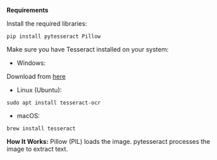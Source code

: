 **Requirements**

Install the required libraries:
```
pip install pytesseract Pillow
```
Make sure you have Tesseract installed on your system:


* Windows:

Download from [here](https://github.com/tesseract-ocr/tesseract/wiki)

* Linux (Ubuntu):
```
sudo apt install tesseract-ocr
```

* macOS:
```
brew install tesseract
```

**How It Works:**
Pillow (PIL) loads the image.
pytesseract processes the image to extract text.
